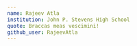 ```yaml
---
name: Rajeev Atla
institution: John P. Stevens High School
quote: Braccas meas vescimini!
github_user: RajeevAtla
---
```

